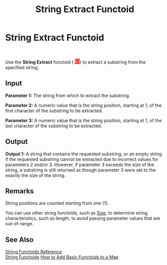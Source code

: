 ﻿---
title: String Extract Functoid
TOCTitle: String Extract Functoid
ms:assetid: ed1aa7b5-5261-4821-af9a-6f998d4360ee
ms:mtpsurl: https://msdn.microsoft.com/library/Aa561774(v=BTS.80)
ms:contentKeyID: 51533241
ms.date: 08/30/2017
mtps_version: v=BTS.80
---

# String Extract Functoid

 

Use the **String Extract** functoid ( ![](images/Aa561774.05f857b9-4210-44aa-844b-e08b5aeef95b(BTS.80).jpeg)) to extract a substring from the specified string.

## Input

**Parameter 1:** The string from which to extract the substring.

**Parameter 2:** A numeric value that is the string position, starting at 1, of the first character of the substring to be extracted.

**Parameter 3:** A numeric value that is the string position, starting at 1, of the last character of the substring to be extracted.

## Output

**Output 1:** A string that contains the requested substring, or an empty string if the requested substring cannot be extracted due to incorrect values for parameters 2 and/or 3. However, if parameter 3 exceeds the size of the string, a substring is still returned as though parameter 3 were set to the exactly the size of the string.

## Remarks

String positions are counted starting from one (1).

You can use other string functoids, such as [Size](size-functoid.md), to determine string characteristics, such as length, to avoid passing parameter values that are out-of-range.

## See Also

[String Functoids Reference](string-functoids-reference.md)  
[String Functoids](https://msdn.microsoft.com/library/aa559399\(v=bts.80\))  
[How to Add Basic Functoids to a Map](https://msdn.microsoft.com/library/aa560635\(v=bts.80\))

